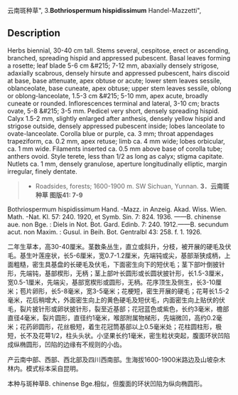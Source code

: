 云南斑种草",
3.**Bothriospermum hispidissimum** Handel-Mazzetti",

## Description
Herbs biennial, 30-40 cm tall. Stems several, cespitose, erect or ascending, branched, spreading hispid and appressed pubescent. Basal leaves forming a rosette; leaf blade 5-6 cm &amp;#215; 7-12 mm, abaxially densely strigose, adaxially scabrous, densely hirsute and appressed pubescent, hairs discoid at base, base attenuate, apex obtuse or acute; lower stem leaves sessile, oblanceolate, base cuneate, apex obtuse; upper stem leaves sessile, oblong or oblong-lanceolate, 1.5-3 cm &amp;#215; 5-10 mm, apex acute, broadly cuneate or rounded. Inflorescences terminal and lateral, 3-10 cm; bracts ovate, 5-8 &amp;#215; 3-5 mm. Pedicel very short, densely spreading hispid. Calyx 1.5-2 mm, slightly enlarged after anthesis, densely yellow hispid and strigose outside, densely appressed pubescent inside; lobes lanceolate to ovate-lanceolate. Corolla blue or purple, ca. 3 mm; throat appendages trapeziform, ca. 0.2 mm, apex retuse; limb ca. 4 mm wide; lobes orbicular, ca. 1 mm wide. Filaments inserted ca. 0.5 mm above base of corolla tube; anthers ovoid. Style terete, less than 1/2 as long as calyx; stigma capitate. Nutlets ca. 1 mm, densely granulose, aperture longitudinally elliptic, margin irregular, finely dentate.

> * Roadsides, forests; 1600-1900 m. SW Sichuan, Yunnan.
**3．云南斑种草 图版41: 7-9**

Bothriospermum hispidissimum Hand. -Mazz. in Anzeig. Akad. Wiss. Wien. Math. -Nat. Kl. 57: 240. 1920, et Symb. Sin. 7: 824. 1936. ——B. chinense aue. non Bge. : Diels in Not. Bot. Gard. Edinb. 7: 240. 1912.——B. secundum acut. non Maxim. : Gusul. in Beih. Bot. Gentralbl 43: 258. f. 1. 1926.

二年生草本，高30-40厘米。茎数条丛生，直立或斜升，分枝，被开展的硬毛及伏毛。基生叶莲座状，长5-6厘米，宽0.7-1.2厘米，先端钝或尖，基部渐狭成柄，上面粗糙，密生具基盘的长硬毛及伏毛，下面密生向下的短伏毛；茎下部叶倒披针形，先端钝，基部楔形，无柄；茎上部叶长圆形或长圆状披针形，长1.5-3厘米，宽0.5-1厘米，先端尖，基部宽楔形或圆形，无柄。花序顶生及侧生，长3-10厘米；苞片卵形，长5-8毫米，宽3-5毫米；花梗短，密生开展的硬毛；花萼长1.5-2毫米，花后稍增大，外面密生向上的黄色硬毛及短伏毛，内面密生向上贴伏的伏毛，裂片披针形或卵状披针形，裂至近基部；花冠蓝色或紫色，长约3毫米，檐部直径4毫米，裂片圆形，直径约1毫米，喉部附属物梯形，先端微凹，高约0.2毫米；花药卵圆形，花丝极短，着生花冠筒基部以上0.5毫米处；花柱圆柱形，极短，长不及花萼1/2，柱头头状。小坚果长约1毫米，密生粒状突起，腹面环状凹陷成纵椭圆形，凹陷的边缘有不规则的小齿。

产云南中部、西部、西北部及四川西南部。生海拔1600-1900米路边及山坡杂木林内。模式标本采自昆明。

本种与斑种草B. chinense Bge.相似，但腹面的环状凹陷为纵向椭圆形。
